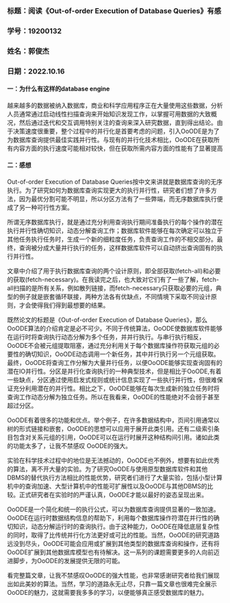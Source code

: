 ### 标题：阅读《Out-of-order Execution of Database Queries》有感
### 学号：19200132
### 姓名：郭俊杰
### 日期：2022.10.16

#### 一：为什么有这样的database engine
越来越多的数据被纳入数据库，商业和科学应用程序正在大量使用这些数据，分析人员通常通过启动线性扫描查询来开始知识发现工作，以掌握可用数据的大致概况，然后通过迭代和交互调用特别关注的查询来深入研究数据，直到得出结论。由于决策速度很重要，整个过程中的并行化是首要考虑的问题，引入OoODE是为了为数据库查询提供最佳实践并行性。与现有的并行化技术相比，OoODE在获取所有内容方面的执行速度可能相对较快，但在获取所需内容方面的性能有了显著提高

#### 二：感想
Out-of-order Execution of Database Queries按中文来讲就是数据库查询的无序执行。为了研究如何为数据库查询实现更大的执行并行性，研究者们想了许多方法，因为最优分割可能不明显，所以分区方法有了一些弊端，而无序数据库执行便成了另一种可行性方案。

所谓无序数据库执行，就是通过充分利用查询执行期间准备执行的每个操作的潜在执行并行性确切知识，动态分解查询工作；数据库软件能够在每次确定可以独立于其他任务执行任务时，生成一个新的细粒度任务，负责查询工作的不相交部分。最终，查询被分成大量并行执行的任务，这样数据库软件可以自动挤出查询固有的执行并行性。

文章中介绍了用于执行数据库查询的两个设计原则，即全部获取(fetch-all)和必要的获取(fetch-necessary)。在我读完之后，也大致对它们有了一些了解，fetch-all扫描的是所有关系，例如散列链接，而fetch-necessary只获取必要的元组，典型的例子就是嵌套循环联接，两种方法各有优缺点，不同情境下采取不同设计原则，才会使得我们得到最想要的结果。

既然论文的标题是《Out-of-order Execution of Database Queries》，那么OoODE算法的介绍肯定是必不可少。不同于传统算法，OoODE使数据库软件能够在运行时将查询执行动态分解为多个任务，并并行执行。与串行执行相反，OoODE不会被元组提取阻塞，通过充分利用关于每个数据库操作符获取元组的必要性的确切知识，OoODE动态调用一个新任务，其中并行执行另一个元组获取。最终，OoODE将查询工作分解为大量并行任务，以便OoODE能够实现查询固有的潜在IO并行性。分区是并行化查询执行的一种典型技术，但是相比于OoODE,有着一些缺点，分区通过使用启发式规则或统计信息实现了一些执行并行性，但很难保证充分利用潜在的并行性。相比之下，OoODE能够在每次生成新的独立任务时将查询工作动态分解为独立任务。所以在我看来，OoODE的性能绝对不会弱于甚至超过分区。

OoODE有着很多的功能和优点。举个例子，在许多数据结构中，页间引用通常以树的形式链接和嵌套，OoODE的思想可以应用于展开此类引用。还有二级索引条目包含对关系元组的引用，OoODE可以在运行时展开这种结构间引用。诸如此类的功能太多了，让我不禁感叹
OoODE的强大。

实验在科学技术过程中的地位是无法撼动的，OoODE也不例外，想要有如此优秀的算法，离不开大量的实验。为了研究OoODE与使用原型数据库软件和其他DBMS的替代执行方法相比的性能优势，研究者们进行了大量实验，包括小型计算机中的查询加速、大型计算机中的性能可扩展性以及OoODE与其他DBMS的比较。正式研究者在实验时的严谨认真，OoODE才能以最好的姿态呈现出来。

OoODE是一个简化和统一的执行公式，可以为数据库查询提供显著的一致加速。OoODE在运行时数据结构信息的帮助下，利用每个数据库操作符潜在并行性的确切知识，动态分解运行时的查询执行。由于这种能力，OoODE在降低底层复杂性的同时，取得了比传统并行化方法更好或可比的性能。当然，OoODE的研究道路远没到尽头，OoODE可能会应用或扩展到其他类型的数据库查询和操作，还有将OoODE扩展到其他数据库模型也有待解决。这一系列的课题需要更多的人向前迈进脚步，为OoODE的发展提供无限的可能。

看完整篇文章，让我不禁感叹OoODE的强大性能，也非常感谢研究者给我们展现出如此美妙的算法。当然，学习的道路永无止尽，只靠一篇文章也很难完全展示OoODE的魅力，这就需要我多多的学习，以便能够真正感受数据库的魅力。
